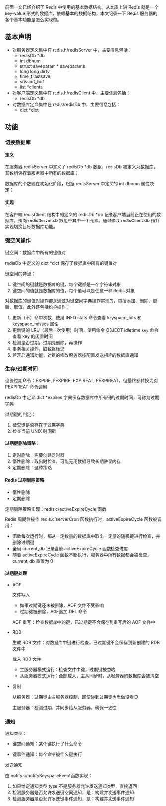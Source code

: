 前面一文已经介绍了 Redis 中使用的基本数据结构。从本质上讲 Redis 就是一个 key-value 形式的数据库，依赖基本的数据结构，本文记录一下 Redis 服务器的各个基本功能是怎么实现的。

## 基本声明

- 对服务器定义集中在 redis.h/redisServer 中，主要信息包括：
  - redisDb  *db
  - int dbnum
  - struct saveparam * saveparams
  - long long dirty
  - time_t lastsave
  - sds aof_buf
  - list *clients
- 对客户端定义集中在 redis.h/redisClient 中，主要信息包括：
  - redisDb *db
- 对数据库定义集中在  redis/redisDb  中，主要信息包括：
  - dict *dict

## 功能

### 切换数据库

#### 定义

在服务器 redisServer 中定义了 redisDb  *db 数组，redisDb 被定义为数据库，其数组保存着服务器中所有的数据库；

数据库的个数则在初始化阶段，根据 redisServer 中定义的 int dbnum 属性决定；

#### 实现

在客户端 redisClient 结构中的定义的 redisDb *db 记录客户端当前正在使用的数据库，指向 redisServer.db 数组中其中一个元素。通过修改 redisClient.db 指针实现切换目标数据库功能。

### 键空间操作

键空间：数据库中所有的键值对

redisDb 中定义的 dict *dict 保存了数据库中所有的键值对

键空间的特点：

1. 键空间的键就是数据库的键，每个键都是一个字符串对象
2. 键空间的值就是数据库的值，每个值可以是任意一种 Redis 对象

对数据库的键值对操作都是通过对键空间字典操作实现的，包括添加、删除、更新、取值。此外还包括维护操作：

1. 更新（不）命中次数，使用 INFO stats 命令查看 keyspace_hits 和 keyspace_misses 属性
2. 更新键的 LRU（最后一次使用）时间，使用命令 OBJECT idletime `key` 命令查看 key 的闲置时间
3. 检测是否过期，过期先删除，再操作
4. 事务相关操作，脏数据标记
5. 若开启通知功能，对键的修改服务器按配置发送相应的数据库通知

### 生存/过期时间

设置过期命令：EXPIRE, PEXPIRE, EXPIREAT, PEXPIREAT，但最终都转换为对 PEXPIREAT 命令调用

redisDb 中定义 dict *expires 字典保存数据库中所有键的过期时间，可称为过期字典

过期键的判定：

1. 检查键是否存在于过期字典
2. 检查当前 UNIX 时间戳

#### 过期键删除策略：

1. 定时删除，需要创建定时器
2. 惰性删除：取出时检查。可能无用数据导致长期驻留内存
3. 定期删除：这种策略

#### Redis 过期删除策略

- 惰性删除
- 定期删除

定期删除策略实现：redis.c/activeExpireCycle 函数

Redis 周期性操作 redis.c/serverCron 函数执行时，activeExpireCycle 函数被调用：

- 函数每次运行时，都从一定数量的数据库中取出一定量的随机键进行检查，并删除过期键
- 全局 current_db 记录当前 activeExpireCycle 函数检查进度
- 随着 activeExpireCycle 函数不断执行，服务器中所有数据都会被检查， current_db 重置为 0

#### 过期键处理

- AOF

  文件写入

  - 如果过期键还未被删除，AOF 文件不受影响
  - 过期键被删除，AOF追加 DEL 命令

  AOF 重写：检查数据库中的键，已过期键不会保存到重写后的 AOF 文件中


- RDB

  生成 RDB 文件：对数据库中键进行检查，已过期键不会保存到新创建的 RDB 文件中

  载入 RDB 文件

  - 主服务器模式运行：检查文件中键，过期键被忽略
  - 从服务器模式运行：全部载入，主从同步时，从服务器的数据库会被清空

- 复制

  从服务器：过期键由主服务器控制，即使碰到过期键也当做没看见

  主服务器：检测过期，并同步给从服务器，确保一致性


### 通知

通知类型：

- 键空间通知：某个键执行了什么命令


- 键事件通知：每个命令被什么键执行

发送通知

由 notify.c/notifyKeyspaceEvent函数实现：

1. 如果给定通知类型 type 不是服务器允许发送通知类型，直接返回
2. 检测服务器是否允许发送键空间通知，是：构建并发送事件通知
3. 检测服务器是否允许发送键事件通知，是：构建并发送事件通知